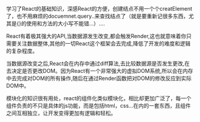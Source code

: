 ​	学习了React的基础知识，深感React的方便，创建结点不用一个个creatElement了，也不用麻烦的docuemnet.query..来查找结点了（就是要重新记很多东西，尤其是{}的使用和方法的大小写不能错...）....

​	React有着极其强大的API,当数据源发生改变,都会触发Render,这也就意味着你只需要关注数据整体,其他的一切React这个框架会去完成,降低了开发的难度和逻辑的复杂程度。

 当数据源改变之后,React会在内存中通过diff算法,去比较数据源是否发生更改,在去决定是否更改DOM。因为React有一个非常强大的虚拟DOM系统,所以会在内存中去完成对DOM的所有操作,随后在通过Render函数把对DOM的修改反应到实际DOM中。

 模块化的知识很有用处，react的组件化类似模块化，相比却更加广泛了，每一个组件负责的不只是具体的js功能，而是包括html，css...在内的一套东西，且组件之间互相独立，让开发变得更加有逻辑和轻松。